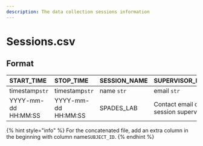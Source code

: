```yaml
---
description: The data collection sessions information
---
```


# Sessions.csv

## Format

| START\_TIME | STOP\_TIME | SESSION\_NAME | SUPERVISOR\_EMAIL | DESCRIPTION |
| :--- | :--- | :--- | :--- | :--- |
| timestamp`str` | timestamp`str` | name `str` | email `str` | text `str` |
| YYYY-mm-dd HH:MM:SS | YYYY-mm-dd HH:MM:SS | SPADES\_LAB | Contact email of the session supervisor | Brief description of the session |

{% hint style="info" %}
For the concatenated file, add an extra column in the beginning with column name`SUBJECT_ID`.
{% endhint %}


